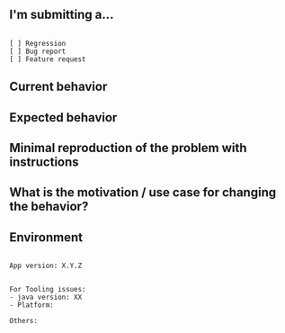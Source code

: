 <!--
PLEASE HELP US PROCESS GITHUB ISSUES FASTER BY PROVIDING THE FOLLOWING INFORMATION.

ISSUES MISSING IMPORTANT INFORMATION MAY BE CLOSED WITHOUT INVESTIGATION.
-->

## I'm submitting a...
<!-- 
Please search GitHub for a similar issue or PR before submitting.
Check one of the following options with "x" -->
<pre><code>
[ ] Regression <!--(a behavior that used to work and stopped working in a new release)-->
[ ] Bug report
[ ] Feature request
</code></pre>

## Current behavior
<!-- Describe how the issue manifests. -->


## Expected behavior
<!-- Describe what the desired behavior would be. -->


## Minimal reproduction of the problem with instructions
<!-- Please share step-by-step instructions. -->

## What is the motivation / use case for changing the behavior?
<!-- Describe the motivation or the concrete use case. -->


## Environment

<pre><code>
App version: X.Y.Z
<!-- Check whether this is still an issue in the most recent app version -->
 
For Tooling issues:
- java version: XX
- Platform:  <!-- Mac, Linux, Windows -->

Others:
<!-- Anything else relevant?  Operating system version, IDE, package manager, ... -->
</code></pre>
